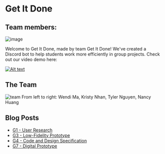 # Get It Done
## Team members: 
![image](https://github.com/UWSocialComputing/Get-It-Done/assets/68497574/0fb6a67d-6000-4b08-858b-88885d9996de)

Welcome to Get It Done, made by team Get It Done! We've created a Discord bot to help students work more efficiently in group projects.
Check out our video demo here:

[![Alt text](https://img.youtube.com/vi/Ixxo1UJLdlE/0.jpg)](https://www.youtube.com/watch?v=Ixxo1UJLdlE)

## The Team
![team](https://github.com/UWSocialComputing/Get-It-Done/assets/68497574/b40807df-26b2-40ce-896c-06f223d7fed4)
From left to right: Wendi Ma, Kristy Nhan, Tyler Nguyen, Nancy Huang
## Blog Posts
- [G1 - User Research](./g1.md)
- [G3 - Low-Fidelity Prototype](./g3/g3.md)
- [G4 - Code and Design Specification](./g4/g4.md)
- [G7 - Digital Prototype](./g7/g7.md)
